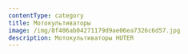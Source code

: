 ```yaml
---
contentType: category
title: Мотокультиваторы
image: /img/8f406ab04271179d9ae06ea7326c6d57.jpg
description: Мотокультиваторы HUTER
---
```


